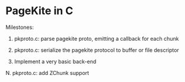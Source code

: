 # PageKite in C #

Milestones:

 1. pkproto.c: parse pagekite proto, emitting a callback for each chunk
 2. pkproto.c: serialize the pagekite protocol to buffer or file descriptor

 3. Implement a very basic back-end

 N. pkproto.c: add ZChunk support


